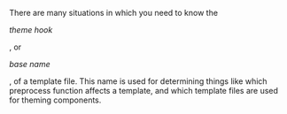 There are many situations in which you need to know the

_theme hook_

, or

_base name_

, of a template file. This name is used for determining things like which preprocess function affects a template, and which template files are used for theming components.

